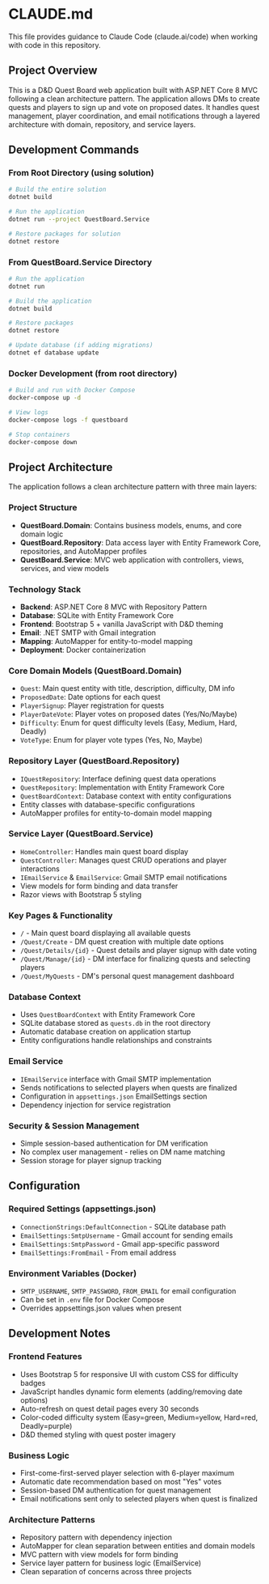 # CLAUDE.md

This file provides guidance to Claude Code (claude.ai/code) when working with code in this repository.

## Project Overview

This is a D&D Quest Board web application built with ASP.NET Core 8 MVC following a clean architecture pattern. The application allows DMs to create quests and players to sign up and vote on proposed dates. It handles quest management, player coordination, and email notifications through a layered architecture with domain, repository, and service layers.

## Development Commands

### From Root Directory (using solution)
```bash
# Build the entire solution
dotnet build

# Run the application
dotnet run --project QuestBoard.Service

# Restore packages for solution
dotnet restore
```

### From QuestBoard.Service Directory
```bash
# Run the application
dotnet run

# Build the application  
dotnet build

# Restore packages
dotnet restore

# Update database (if adding migrations)
dotnet ef database update
```

### Docker Development (from root directory)
```bash
# Build and run with Docker Compose
docker-compose up -d

# View logs
docker-compose logs -f questboard

# Stop containers
docker-compose down
```

## Project Architecture

The application follows a clean architecture pattern with three main layers:

### Project Structure
- **QuestBoard.Domain**: Contains business models, enums, and core domain logic
- **QuestBoard.Repository**: Data access layer with Entity Framework Core, repositories, and AutoMapper profiles
- **QuestBoard.Service**: MVC web application with controllers, views, services, and view models

### Technology Stack
- **Backend**: ASP.NET Core 8 MVC with Repository Pattern
- **Database**: SQLite with Entity Framework Core
- **Frontend**: Bootstrap 5 + vanilla JavaScript with D&D theming
- **Email**: .NET SMTP with Gmail integration
- **Mapping**: AutoMapper for entity-to-model mapping
- **Deployment**: Docker containerization

### Core Domain Models (QuestBoard.Domain)
- `Quest`: Main quest entity with title, description, difficulty, DM info
- `ProposedDate`: Date options for each quest
- `PlayerSignup`: Player registration for quests
- `PlayerDateVote`: Player votes on proposed dates (Yes/No/Maybe)
- `Difficulty`: Enum for quest difficulty levels (Easy, Medium, Hard, Deadly)
- `VoteType`: Enum for player vote types (Yes, No, Maybe)

### Repository Layer (QuestBoard.Repository)
- `IQuestRepository`: Interface defining quest data operations
- `QuestRepository`: Implementation with Entity Framework Core
- `QuestBoardContext`: Database context with entity configurations
- Entity classes with database-specific configurations
- AutoMapper profiles for entity-to-domain model mapping

### Service Layer (QuestBoard.Service)
- `HomeController`: Handles main quest board display
- `QuestController`: Manages quest CRUD operations and player interactions
- `IEmailService` & `EmailService`: Gmail SMTP email notifications
- View models for form binding and data transfer
- Razor views with Bootstrap 5 styling

### Key Pages & Functionality
- `/` - Main quest board displaying all available quests
- `/Quest/Create` - DM quest creation with multiple date options
- `/Quest/Details/{id}` - Quest details and player signup with date voting
- `/Quest/Manage/{id}` - DM interface for finalizing quests and selecting players
- `/Quest/MyQuests` - DM's personal quest management dashboard

### Database Context
- Uses `QuestBoardContext` with Entity Framework Core
- SQLite database stored as `quests.db` in the root directory
- Automatic database creation on application startup
- Entity configurations handle relationships and constraints

### Email Service
- `IEmailService` interface with Gmail SMTP implementation
- Sends notifications to selected players when quests are finalized
- Configuration in `appsettings.json` EmailSettings section
- Dependency injection for service registration

### Security & Session Management
- Simple session-based authentication for DM verification
- No complex user management - relies on DM name matching
- Session storage for player signup tracking

## Configuration

### Required Settings (appsettings.json)
- `ConnectionStrings:DefaultConnection` - SQLite database path
- `EmailSettings:SmtpUsername` - Gmail account for sending emails
- `EmailSettings:SmtpPassword` - Gmail app-specific password
- `EmailSettings:FromEmail` - From email address

### Environment Variables (Docker)
- `SMTP_USERNAME`, `SMTP_PASSWORD`, `FROM_EMAIL` for email configuration
- Can be set in `.env` file for Docker Compose
- Overrides appsettings.json values when present

## Development Notes

### Frontend Features
- Uses Bootstrap 5 for responsive UI with custom CSS for difficulty badges
- JavaScript handles dynamic form elements (adding/removing date options)
- Auto-refresh on quest detail pages every 30 seconds
- Color-coded difficulty system (Easy=green, Medium=yellow, Hard=red, Deadly=purple)
- D&D themed styling with quest poster imagery

### Business Logic
- First-come-first-served player selection with 6-player maximum
- Automatic date recommendation based on most "Yes" votes
- Session-based DM authentication for quest management
- Email notifications sent only to selected players when quest is finalized

### Architecture Patterns
- Repository pattern with dependency injection
- AutoMapper for clean separation between entities and domain models
- MVC pattern with view models for form binding
- Service layer pattern for business logic (EmailService)
- Clean separation of concerns across three projects